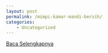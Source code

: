 ```yaml
---
layout: post
permalink: /mimpi-kamar-mandi-bersih/
categories:
    - Uncategorized
---
```


[Baca Selengkapnya](/04)